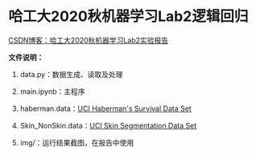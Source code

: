 # 哈工大2020秋机器学习Lab2逻辑回归

[CSDN博客：哈工大2020秋机器学习Lab2实验报告](https://blog.csdn.net/weixin_44940258/article/details/109207799)



**文件说明：**

1. data.py：数据生成、读取及处理
2. main.ipynb：主程序
3. haberman.data：[UCI Haberman's Survival Data Set](http://archive.ics.uci.edu/ml/datasets/Haberman%27s+Survival)
4. Skin_NonSkin.data：[UCI Skin Segmentation Data Set](http://archive.ics.uci.edu/ml/datasets/Skin+Segmentation)

5. img/：运行结果截图，在报告中使用
